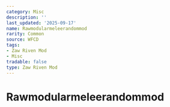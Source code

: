 ```yaml
---
category: Misc
description: ''
last_updated: '2025-09-17'
name: Rawmodularmeleerandommod
rarity: Common
source: WFCD
tags:
- Zaw Riven Mod
- Misc
tradable: false
type: Zaw Riven Mod
---
```


# Rawmodularmeleerandommod

